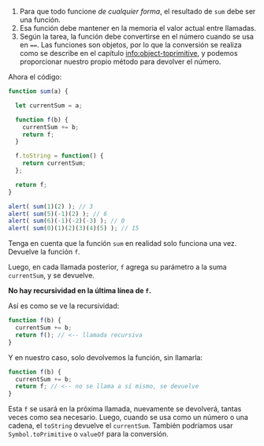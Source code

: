 
1. Para que todo funcione *de cualquier forma*, el resultado de `sum` debe ser una función.
2. Esa función debe mantener en la memoria el valor actual entre llamadas.
3. Según la tarea, la función debe convertirse en el número cuando se usa en `==`. Las funciones son objetos, por lo que la conversión se realiza como se describe en el capítulo <info:object-toprimitive>, y podemos proporcionar nuestro propio método para devolver el número.

Ahora el código:

```js run
function sum(a) {

  let currentSum = a;

  function f(b) {
    currentSum += b;
    return f;
  }

  f.toString = function() {
    return currentSum;
  };

  return f;
}

alert( sum(1)(2) ); // 3
alert( sum(5)(-1)(2) ); // 6
alert( sum(6)(-1)(-2)(-3) ); // 0
alert( sum(0)(1)(2)(3)(4)(5) ); // 15
```

Tenga en cuenta que la función `sum` en realidad solo funciona una vez. Devuelve la función `f`.

Luego, en cada llamada posterior, `f` agrega su parámetro a la suma` currentSum`, y se devuelve.

**No hay recursividad en la última línea de `f`.**

Así es como se ve la recursividad:

```js
function f(b) {
  currentSum += b;
  return f(); // <-- llamada recursiva
}
```

Y en nuestro caso, solo devolvemos la función, sin llamarla:

```js
function f(b) {
  currentSum += b;
  return f; // <-- no se llama a sí mismo, se devuelve
}
```

Esta `f` se usará en la próxima llamada, nuevamente se devolverá, tantas veces como sea necesario. Luego, cuando se usa como un número o una cadena, el `toString` devuelve el `currentSum`. También podríamos usar `Symbol.toPrimitive`  o `valueOf` para la conversión.
